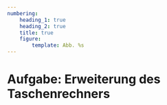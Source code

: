 ```yaml
---
numbering:
    heading_1: true
    heading_2: true
    title: true
    figure:
        template: Abb. %s
---
```


# Aufgabe: Erweiterung des Taschenrechners
